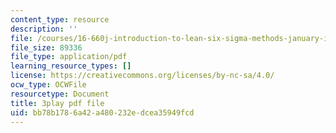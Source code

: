 ```yaml
---
content_type: resource
description: ''
file: /courses/16-660j-introduction-to-lean-six-sigma-methods-january-iap-2012/bb78b1786a42a480232edcea35949fcd_pfZ6CTEPc9s.pdf
file_size: 89336
file_type: application/pdf
learning_resource_types: []
license: https://creativecommons.org/licenses/by-nc-sa/4.0/
ocw_type: OCWFile
resourcetype: Document
title: 3play pdf file
uid: bb78b178-6a42-a480-232e-dcea35949fcd
---
```

